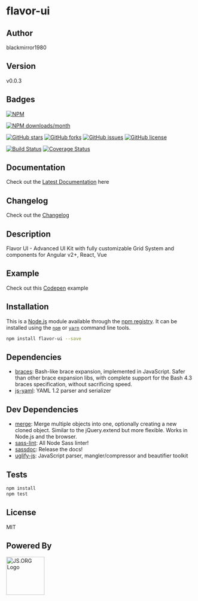 # flavor-ui

## Author
blackmirror1980

## Version
v0.0.3

## Badges

[![NPM](https://nodei.co/npm/flavor-ui.png)](https://nodei.co/npm/flavor-ui/)

[![NPM downloads/month](https://img.shields.io/npm/dm/flavor-ui.svg)](hhttps://img.shields.io/npm/dm/flavor-ui.svg)

[![GitHub stars](https://img.shields.io/github/stars/blackmirror1980/flavor-ui.svg?style=plastic)](https://github.com/blackmirror1980/flavor-ui/stargazers) [![GitHub forks](https://img.shields.io/github/forks/blackmirror1980/flavor-ui.svg?style=plastic)](https://github.com/blackmirror1980/flavor-ui/network) [![GitHub issues](https://img.shields.io/github/issues/blackmirror1980/flavor-ui.svg?style=plastic)](https://github.com/blackmirror1980/flavor-ui/issues) [![GitHub license](https://img.shields.io/github/license/blackmirror1980/flavor-ui.svg?style=plastic)](https://github.com/blackmirror1980/flavor-ui/blob/master/LICENSE) 

[![Build Status](https://travis-ci.org/blackmirror1980/flavor-ui.svg?branch=master)](https://travis-ci.org/blackmirror1980/flavor-ui) [![Coverage Status](https://coveralls.io/repos/github/blackmirror1980/flavor-ui/badge.svg?branch=master)](https://coveralls.io/github/blackmirror1980/flavor-ui?branch=master)

## Documentation
Check out the [Latest Documentation](https://blackmirror1980.github.io/flavor-ui/index.html) here

## Changelog
Check out the [Changelog](https://github.com/blackmirror1980/flavor-scss/blob/master/CHANGELOG.md)

## Description
Flavor UI - Advanced UI Kit with fully customizable Grid System and components for Angular v2+, React, Vue

## Example
Check out this [Codepen]() example

## Installation

This is a [Node.js](https://nodejs.org/) module available through the 
[npm registry](https://www.npmjs.com/). It can be installed using the 
[`npm`](https://docs.npmjs.com/getting-started/installing-npm-packages-locally)
or 
[`yarn`](https://yarnpkg.com/en/)
command line tools.

```sh
npm install flavor-ui --save
```

## Dependencies

- [braces](https://ghub.io/braces): Bash-like brace expansion, implemented in JavaScript. Safer than other brace expansion libs, with complete support for the Bash 4.3 braces specification, without sacrificing speed.
- [js-yaml](https://ghub.io/js-yaml): YAML 1.2 parser and serializer

## Dev Dependencies

- [merge](https://ghub.io/merge): Merge multiple objects into one, optionally creating a new cloned object. Similar to the jQuery.extend but more flexible. Works in Node.js and the browser.
- [sass-lint](https://ghub.io/sass-lint): All Node Sass linter!
- [sassdoc](https://ghub.io/sassdoc): Release the docs!
- [uglify-js](https://ghub.io/uglify-js): JavaScript parser, mangler/compressor and beautifier toolkit

## Tests

```sh
npm install
npm test
```


## License

MIT

## Powered By
<a href="http://js.org" target="_blank" title="JS.ORG | JavaScript Community">
<img src="http://logo.js.org/dark_horz.png" width="102" alt="JS.ORG Logo"/></a>
<!-- alternatives [bright|dark]_[horz|vert|tiny].png (width[horz:102,vert:50,tiny:77]) -->
